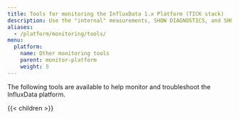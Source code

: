 ```yaml
---
title: Tools for monitoring the InfluxData 1.x Platform (TICK stack)
description: Use the "internal" measurements, SHOW DIAGNOSTICS, and SHOW STATS to monitor your InfluxData Platform.
aliases:
  - /platform/monitoring/tools/
menu:
  platform:
    name: Other monitoring tools
    parent: monitor-platform
    weight: 5
---
```


The following tools are available to help monitor and troubleshoot the InfluxData platform.

{{< children >}}
